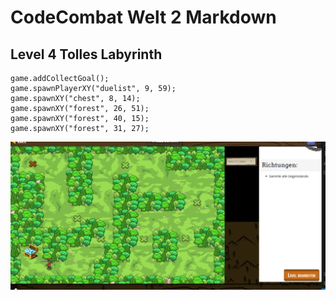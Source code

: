 # CodeCombat Welt 2 Markdown
## Level 4 Tolles Labyrinth
```
game.addCollectGoal();
game.spawnPlayerXY("duelist", 9, 59);
game.spawnXY("chest", 8, 14);
game.spawnXY("forest", 26, 51);
game.spawnXY("forest", 40, 15);
game.spawnXY("forest", 31, 27);
```
![Alt text](image-54.png)